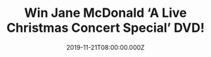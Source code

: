 ---
campaign-uuid: "c-49fc94f4-7fdf-4a81-a511-41719b5061b5"
type: "Competition"
category: "Music"
date: "2019-11-21T08:00:00.000Z"
end-date: "2019-12-21T23:59:00.000Z"
disable-form: false
is_promoted: false
has_entry_page: true
title: "Win Jane McDonald ‘A Live Christmas Concert Special’ DVD!"
competition-description: "<p>After a sold out Anniversary tour “Celebrate 20 Years”\
  \ in the summer of 2018, Jane and her team decided to put on a one off Christmas\
  \ Concert at the First Direct Arena in Leeds to finish of the year with some festive\
  \ fun. We are giving away ‘A live Christmas Concert Special’ of Jane McDonald and\
  \ her band!</p>\n<p>Let’s get festive now, click below for a chance to win!</p>\n"
hero-header: "Win Jane McDonald ‘A Live Christmas Concert Special’ DVD!"
terms-confirmation: "N/A"
banner-img: "https://assets.expresslyapp.com/asset-fd409cad-616f-414c-94fb-bddafd01efba.jpg"
logo-left-href: "aaa.nme.com"
logo-left-image: "https://assets.expresslyapp.com/asset-b66c32d8-ad64-4747-b114-30e3d1fb88fe.jpg"
logo-left-title: "NME AAA"
bg-image-hero: "https://assets.expresslyapp.com/asset-b8a3b296-7d21-4fd1-9525-def903e1d8e3.jpg"
bg-image-first: "https://assets.expresslyapp.com/asset-a76eff07-d6e6-4f3e-9399-6047909a2133.jpg"
section1-content: "<p>After a sold out Anniversary tour “Celebrate 20 Years” in the\
  \ summer of 2018 Jane and her team decided to put on a one off Christmas Concert\
  \ at the First Direct Arena in Leeds to finish of the year with some festive fun.\
  \ They performed a selection of Christmas classics as well as the best bits from\
  \ the anniversary tour. Filmed live on Saturday 15th December 2018 at the First\
  \ Direct Arena in Leeds.</p>\n<p>Click below for a chance to win!</p>\n"
entry-title: "Win Jane McDonald ‘A Live Christmas Concert Special’ DVD!"
entry-content: "<p>Enter the draw to win Jane McDonald ‘A Live Christmas Concert Special’\
  \ DVD by completing the form below before 23:59 on the 21st of December 2019.</p>\n"
has-winner: false
prize-description: "Jane McDonald ‘A Live Christmas Concert Special’ DVD!"
special-conditions: "Multiple entries are allowed up to one every day.\r\n\r\nThis\
  \ competition is also available on: http://club.expressly.io/competitons/jane-mcdonald-christmas-concert-special-dvd"
country-restrictions:
- "GB"
---